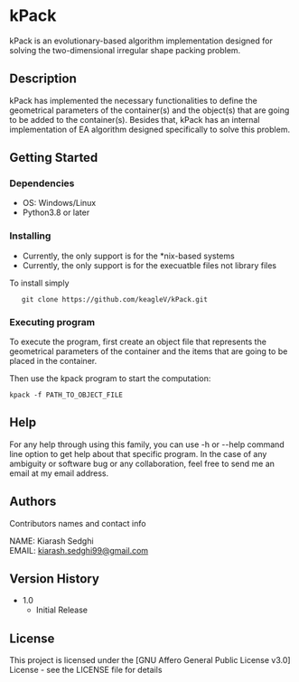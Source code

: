 # kPack

kPack is an evolutionary-based algorithm implementation designed for solving the two-dimensional irregular shape packing problem.

## Description


kPack has implemented the necessary functionalities to define the geometrical parameters of the container(s) and the object(s) that are going to be
added to the container(s). Besides that, kPack has an internal implementation of EA algorithm designed specifically to solve this problem.


## Getting Started

### Dependencies

* OS: Windows/Linux
* Python3.8 or later

### Installing


* Currently, the only support is for the \*nix-based systems
* Currently, the only support is for the execuatble files not library files


To install simply
```
   git clone https://github.com/keagleV/kPack.git
```




### Executing program

To execute the program, first create an object file that represents the geometrical parameters of the container and the items that are going to
be placed in the container.


Then use the kpack program to start the computation:
```
kpack -f PATH_TO_OBJECT_FILE
```



## Help

For any help through using this family, you can use -h or --help command line option to get help about that specific program.
In the case of any ambiguity or software bug or any collaboration, feel free to send me an email at my email address.


## Authors

Contributors names and contact info

NAME: Kiarash Sedghi<br /> 
EMAIL: kiarash.sedghi99@gmail.com




## Version History

* 1.0
    * Initial Release

## License

This project is licensed under the [GNU Affero General Public License v3.0] License - see the LICENSE file for details

